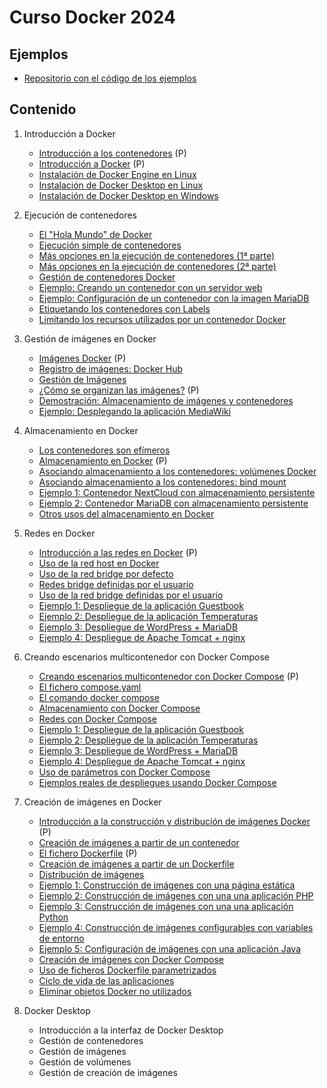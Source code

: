 # Curso Docker 2024

## Ejemplos

* [Repositorio con el código de los ejemplos](https://github.com/josedom24/ejemplos_curso_docker_ow)

## Contenido

1. Introducción a Docker
	* [Introducción a los contenedores](contenido/modulo1/contenedores.md) (P)
    * [Introducción a Docker](contenido/modulo1/docker.md) (P)
    * [Instalación de Docker Engine en Linux](contenido/modulo1/instalacion_linux.md)
    * [Instalación de Docker Desktop en Linux](contenido/modulo1/desktop_linux.md)
    * [Instalación de Docker Desktop en Windows](contenido/modulo1/desktop_windows.md)
    
2. Ejecución de contenedores
    * [El "Hola Mundo" de Docker](contenido/modulo2/holamundo.md) 
    * [Ejecución simple de contenedores](contenido/modulo2/contenedor.md) 
    * [Más opciones en la ejecución de contenedores (1ª parte)](contenido/modulo2/masopciones.md)
    * [Más opciones en la ejecución de contenedores (2ª parte)](contenido/modulo2/masopciones2.md)
    * [Gestión de contenedores Docker](contenido/modulo2/gestion.md)
    * [Ejemplo: Creando un contenedor con un servidor web](contenido/modulo2/web.md)
    * [Ejemplo: Configuración de un contenedor con la imagen MariaDB](contenido/modulo2/mariadb.md)
    * [Etiquetando los contenedores con Labels](contenido/modulo2/labels.md)
    * [Limitando los recursos utilizados por un contenedor Docker](contenido/modulo2/limite.md)

3. Gestión de imágenes en Docker
    * [Imágenes Docker](contenido/modulo3/imagenes.md) (P)
    * [Registro de imágenes: Docker Hub](contenido/modulo3/dockerhub.md)
    * [Gestión de Imágenes](contenido/modulo3/gestion.md)
    * [¿Cómo se organizan las imágenes?](contenido/modulo3/organizacion.md) (P)
    * [Demostración: Almacenamiento de imágenes y contenedores](contenido/modulo3/almacenamiento.md)
    * [Ejemplo: Desplegando la aplicación MediaWiki](contenido/modulo3/mediawiki.md)

4. Almacenamiento en Docker
    * [Los contenedores son efímeros](contenido/modulo4/efimeros.md)
    * [Almacenamiento en Docker](contenido/modulo4/almacenamiento.md) (P)
    * [Asociando almacenamiento a los contenedores: volúmenes Docker](contenido/modulo4/volumen.md)
    * [Asociando almacenamiento a los contenedores: bind mount](contenido/modulo4/bindmount.md)
    * [Ejemplo 1: Contenedor NextCloud con almacenamiento persistente](contenido/modulo4/nextcloud.md)
    * [Ejemplo 2: Contenedor MariaDB con almacenamiento persistente](contenido/modulo4/mariadb.md)
    * [Otros usos del almacenamiento en Docker](contenido/modulo4/otrosusos.md)

5. Redes en Docker
    * [Introducción a las redes en Docker](contenido/modulo5/redes.md) (P)
    * [Uso de la red host en Docker](contenido/modulo5/host.md)
    * [Uso de la red bridge por defecto](contenido/modulo5/bridge.md)
    * [Redes bridge definidas por el usuario](contenido/modulo5/usuario.md)
    * [Uso de la red bridge definidas por el usuario](contenido/modulo5/usuario2.md)
    * [Ejemplo 1: Despliegue de la aplicación Guestbook](contenido/modulo5/ejemplo1.md)
    * [Ejemplo 2: Despliegue de la aplicación Temperaturas](contenido/modulo5/ejemplo2.md)
    * [Ejemplo 3: Despliegue de WordPress + MariaDB](contenido/modulo5/ejemplo3.md)
    * [Ejemplo 4: Despliegue de Apache Tomcat + nginx](contenido/modulo5/ejemplo4.md) 

6. Creando escenarios multicontenedor con Docker Compose
    * [Creando escenarios multicontenedor con Docker Compose](contenido/modulo6/compose.md) (P)
    * [El fichero compose.yaml](contenido/modulo6/docker_compose.md) 
    * [El comando docker compose](contenido/modulo6/comando.md) 
    * [Almacenamiento con Docker Compose](contenido/modulo6/almacenamiento.md)
    * [Redes con Docker Compose](contenido/modulo6/redes.md)
    * [Ejemplo 1: Despliegue de la aplicación Guestbook](contenido/modulo6/ejemplo1.md)
    * [Ejemplo 2: Despliegue de la aplicación Temperaturas](contenido/modulo6/ejemplo2.md)
    * [Ejemplo 3: Despliegue de WordPress + MariaDB](contenido/modulo6/ejemplo3.md)
    * [Ejemplo 4: Despliegue de Apache Tomcat + nginx](contenido/modulo6/ejemplo4.md)
    * [Uso de parámetros con Docker Compose](contenido/modulo6/variables.md)
    * [Ejemplos reales de despliegues usando Docker Compose](contenido/modulo6/ejemplos.md) 

7. Creación de imágenes en Docker
    * [Introducción a la construcción y distribución de imágenes Docker](contenido/modulo7/introduccion.md) (P)
    * [Creación de imágenes a partir de un contenedor](contenido/modulo7/contenedor.md)
    * [El fichero Dockerfile](contenido/modulo7/docker-file.md) (P)
    * [Creación de imágenes a partir de un Dockerfile](contenido/modulo7/build.md)
    * [Distribución de imágenes](contenido/modulo7/distribucion.md)
    * [Ejemplo 1: Construcción de imágenes con una página estática](contenido/modulo7/ejemplo1.md)
    * [Ejemplo 2: Construcción de imágenes con una una aplicación PHP](contenido/modulo7/ejemplo2.md)
    * [Ejemplo 3: Construcción de imágenes con una una aplicación Python](contenido/modulo7/ejemplo3.md)
    * [Ejemplo 4: Construcción de imágenes configurables con variables de entorno](contenido/modulo7/ejemplo4.md)
    * [Ejemplo 5: Configuración de imágenes con una aplicación Java](contenido/modulo7/ejemplo5.md)
    * [Creación de imágenes con Docker Compose](contenido/modulo7/compose_build.md)
    * [Uso de ficheros Dockerfile parametrizados](contenido/modulo7/variables.md)
    * [Ciclo de vida de las aplicaciones](contenido/modulo7/ciclodevida.md)
    * [Eliminar objetos Docker no utilizados](contenido/modulo7/prune.md)

8. Docker Desktop
    * Introducción a la interfaz de Docker Desktop
    * Gestión de contenedores
    * Gestión de imágenes
    * Gestión de volúmenes
    * Gestión de creación de imágenes

